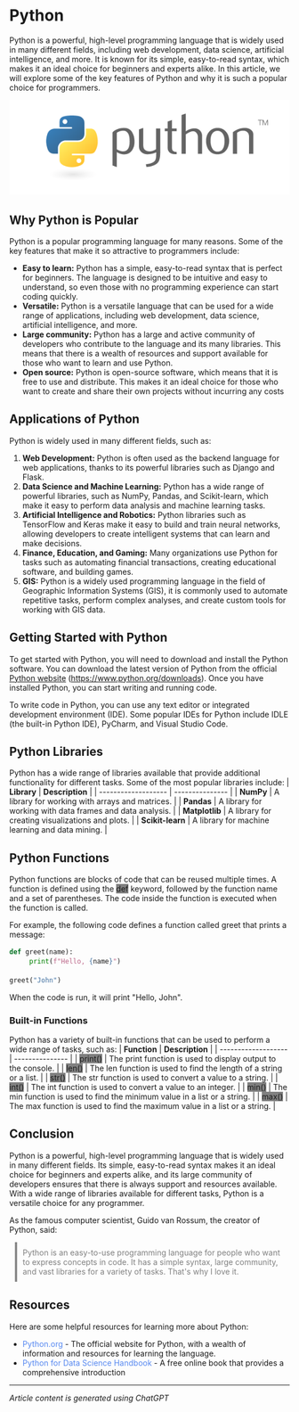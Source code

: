 # Python
Python is a powerful, high-level programming language that is widely used in many different fields,
including web development, data science, artificial intelligence, and more. It is known for its simple,
easy-to-read syntax, which makes it an ideal choice for beginners and experts alike. In this article,
we will explore some of the key features of Python and why it is such a popular choice for
programmers.

![](images/python-logo-master-v3-TM-flattened.png)

## Why Python is Popular
Python is a popular programming language for many reasons. Some of the key features that make
it so attractive to programmers include:
- **Easy to learn:** Python has a simple, easy-to-read syntax that is perfect for beginners. The
language is designed to be intuitive and easy to understand, so even those with no
programming experience can start coding quickly.
- **Versatile:** Python is a versatile language that can be used for a wide range of applications,
including web development, data science, artificial intelligence, and more.
- **Large community:** Python has a large and active community of developers who contribute to
the language and its many libraries. This means that there is a wealth of resources and support
available for those who want to learn and use Python.
- **Open source:** Python is open-source software, which means that it is free to use and
distribute. This makes it an ideal choice for those who want to create and share their own
projects without incurring any costs
## Applications of Python
Python is widely used in many different fields, such as:
1. **Web Development:** Python is often used as the backend language for web applications,
thanks to its powerful libraries such as Django and Flask.
2. **Data Science and Machine Learning:** Python has a wide range of powerful libraries, such as
NumPy, Pandas, and Scikit-learn, which make it easy to perform data analysis and machine
learning tasks.
3. **Artificial Intelligence and Robotics:** Python libraries such as TensorFlow and Keras make it
easy to build and train neural networks, allowing developers to create intelligent systems that
can learn and make decisions.
4. **Finance, Education, and Gaming:** Many organizations use Python for tasks such as
automating financial transactions, creating educational software, and building games.
5. **GIS:** Python is a widely used programming language in the field of Geographic Information
Systems (GIS), it is commonly used to automate repetitive tasks, perform complex analyses,
and create custom tools for working with GIS data.
## Getting Started with Python
To get started with Python, you will need to download and install the Python software. You can
download the latest version of Python from the official [Python website](https://www.python.org/downloads) (https://www.python.org/downloads). Once you have installed Python, you can start writing and running code.

To write code in Python, you can use any text editor or integrated development environment (IDE).
Some popular IDEs for Python include IDLE (the built-in Python IDE), PyCharm, and Visual Studio
Code.
## Python Libraries
Python has a wide range of libraries available that provide additional functionality for different
tasks. Some of the most popular libraries include:
| **Library**          | **Description** |
| -------------------  | --------------- |
| **NumPy**            | A library for working with arrays and matrices.         |
| **Pandas**           | A library for working with data frames and data analysis.          |
| **Matplotlib**       | A library for creating visualizations and plots.         |
| **Scikit-learn**     | A library for machine learning and data mining.         |

## Python Functions
Python functions are blocks of code that can be reused multiple times. A function is defined using
the <span style="background-color: grey;">def</span> keyword, followed by the function name and a set of parentheses. The code inside the
function is executed when the function is called.

For example, the following code defines a function called greet that prints a message:
   ```python
 def greet(name):
        print(f"Hello, {name}")

greet("John")
```
When the code is run, it will print "Hello, John".
### Built-in Functions
Python has a variety of built-in functions that can be used to perform a wide range of tasks, such
as:
| **Function**          | **Description** |
| -------------------  | --------------- |
| <span style="background-color: grey;">print()</span>  | The print function is used to display output to the console.         |
| <span style="background-color: grey;">len()</span>            | The len function is used to find the length of a string or a list.          |
| <span style="background-color: grey;">str()</span>        | The str function is used to convert a value to a string.         |
| <span style="background-color: grey;">int()</span>      | The int function is used to convert a value to an integer.        |
| <span style="background-color: grey;">min()</span>        | The min function is used to find the minimum value in a list or a string.         |
| <span style="background-color: grey;">max()</span>      | The max function is used to find the maximum value in a list or a string.    |

## Conclusion
Python is a powerful, high-level programming language that is widely used in many different fields.
Its simple, easy-to-read syntax makes it an ideal choice for beginners and experts alike, and its
large community of developers ensures that there is always support and resources available. With
a wide range of libraries available for different tasks, Python is a versatile choice for any
programmer.

As the famous computer scientist, Guido van Rossum, the creator of Python, said:


<div style="color: grey; padding: 10px; border-left: 4px solid #888; margin-left: 10px;">
    Python is an easy-to-use programming language for people who want to express concepts in code. It has a simple syntax, large community, and vast libraries for a variety of tasks. That's why I love it.
</div>

## Resources
Here are some helpful resources for learning more about Python:
- <span style="color: #5789f1;">Python.org</span> - The official website for Python, with a wealth of information and resources for learning the language.
- <span style="color: #5789f1;">Python for Data Science Handbook</span> - A free online book that provides a comprehensive introduction

---

*Article content is generated using ChatGPT*
